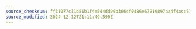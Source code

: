 ```yaml
---
source_checksum: ff31077c11d51b1f4e544dd90b3664f0486e67919897aa4f4acc574eea2cc1f6
source_modified: 2024-12-12T21:11:49.590Z
---
```


